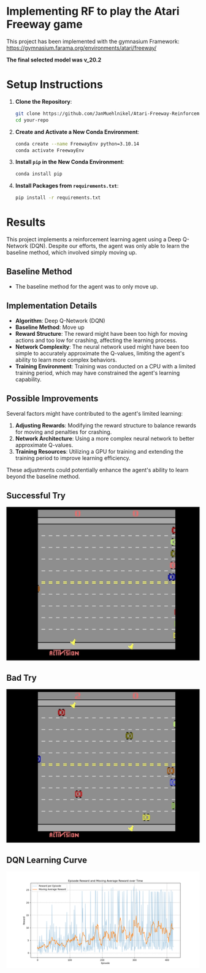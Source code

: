 # Implementing RF to play the Atari Freeway game

This project has been implemented with the gymnasium Framework: https://gymnasium.farama.org/environments/atari/freeway/

**The final selected model was v_20.2**

# Setup Instructions

1. **Clone the Repository**:
    ```bash
    git clone https://github.com/JanMuehlnikel/Atari-Freeway-Reinforcement-Learning
    cd your-repo
    ```

2. **Create and Activate a New Conda Environment**:
    ```bash
    conda create --name FreewayEnv python=3.10.14
    conda activate FreewayEnv
    ```

3. **Install `pip` in the New Conda Environment**:
    ```bash
    conda install pip
    ```

4. **Install Packages from `requirements.txt`**:
    ```bash
    pip install -r requirements.txt
    ```

# Results

This project implements a reinforcement learning agent using a Deep Q-Network (DQN). Despite our efforts, the agent was only able to learn the baseline method, which involved simply moving up.

## Baseline Method
- The baseline method for the agent was to only move up.

## Implementation Details
- **Algorithm**: Deep Q-Network (DQN)
- **Baseline Method**: Move up
- **Reward Structure**: The reward might have been too high for moving actions and too low for crashing, affecting the learning process.
- **Network Complexity**: The neural network used might have been too simple to accurately approximate the Q-values, limiting the agent's ability to learn more complex behaviors.
- **Training Environment**: Training was conducted on a CPU with a limited training period, which may have constrained the agent's learning capability.

## Possible Improvements
Several factors might have contributed to the agent's limited learning:
1. **Adjusting Rewards**: Modifying the reward structure to balance rewards for moving and penalties for crashing.
2. **Network Architecture**: Using a more complex neural network to better approximate Q-values.
3. **Training Resources**: Utilizing a GPU for training and extending the training period to improve learning efficiency.

These adjustments could potentially enhance the agent's ability to learn beyond the baseline method.

## Successful Try
<img src="succesful_try.gif" alt="Successful Try" width="600" height="400">
<br>

## Bad Try
<img src="bad_try.gif" alt="Bad Try" width="600" height="400">
<br>

## DQN Learning Curve

![Rewards](freeway/dqn/figures/v_20.2/rewards_figure.png)


